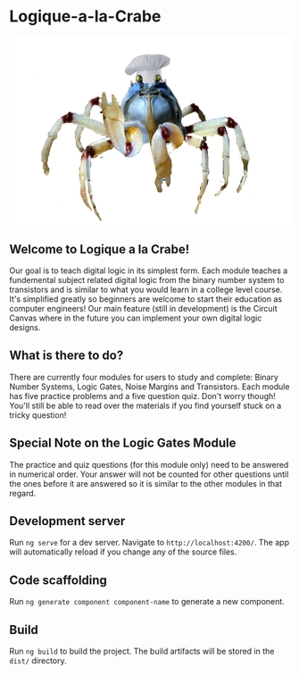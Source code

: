 # Logique-a-la-Crabe

![Crabby](/src/assets/crab_left_claw_up.png)

## Welcome to Logique a la Crabe!
Our goal is to teach digital logic in its simplest form.
Each module teaches a fundemental subject related digital logic from the binary number system to transistors and is similar to what you would learn in a college level course. It's simplified greatly so beginners are welcome to start their education as computer engineers!
Our main feature (still in development) is the Circuit Canvas where in the future you can implement your own digital logic designs.

## What is there to do?
There are currently four modules for users to study and complete: Binary Number Systems, Logic Gates, Noise Margins and Transistors. 
Each module has five practice problems and a five question quiz. Don't worry though! You'll still be able to read over the materials if you find yourself stuck on a tricky question!

## Special Note on the Logic Gates Module
The practice and quiz questions (for this module only) need to be answered in numerical order. Your answer will not be counted for other questions until the ones before it are answered so it is similar to the other modules in that regard. 

## Development server

Run `ng serve` for a dev server. Navigate to `http://localhost:4200/`. The app will automatically reload if you change any of the source files.

## Code scaffolding

Run `ng generate component component-name` to generate a new component. 

## Build

Run `ng build` to build the project. The build artifacts will be stored in the `dist/` directory.

